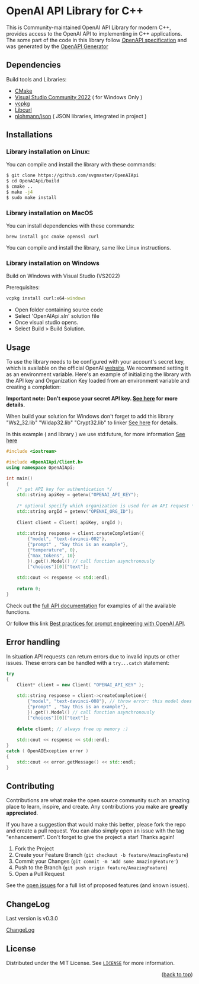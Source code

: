 <a name="readme-top"></a>

# OpenAI API Library for C++

This is Community-maintained OpenAI API Library for modern C++, provides access to the OpenAI API to implementing in C++ applications. The some part of the code in this library follow [OpenAPI specification](https://github.com/openai/openai-openapi) and was generated by the [OpenAPI Generator](https://openapi-generator.tech)

## Dependencies

Build tools and Libraries:

- [CMake](https://cmake.org/download/)
- [Visual Studio Community 2022](https://visualstudio.microsoft.com/downloads/) ( for Windows Only )
- [vcpkg](https://github.com/microsoft/vcpkg)
- [Libcurl](https://curl.se/download.html)
- [nlohmann/json](https://github.com/nlohmann/json) ( JSON libraries, integrated in project )

## Installations

### Library installation on Linux:

You can compile and install the library with these commands:

```sh
$ git clone https://github.com/svgmaster/OpenAIApi
$ cd OpenAIApi/build
$ cmake ..
$ make -j4
$ sudo make install
```

### Library installation on MacOS

You can install dependencies with these commands:

```brew
brew install gcc cmake openssl curl
```

You can compile and install the library, same like Linux instructions.

### Library installation on Windows

Build on Windows with Visual Studio (VS2022)

Prerequisites:

```cmd
vcpkg install curl:x64-windows
```
- Open folder containing source code
- Select 'OpenAIApi.sln' solution file
- Once visual studio opens.
- Select Build > Build Solution.


## Usage

To use the library needs to be configured with your account's secret key, which is available on the official OpenAI [website](https://beta.openai.com/account/api-keys). We recommend setting it as an environment variable. Here's an example of initializing the library with the API key and Organization Key loaded from an environment variable and creating a completion:

**Important note: Don't expose your secret API key. [See here](https://beta.openai.com/docs/api-reference/authentication) for more details.**

When build your solution for Windows don't forget to add this library "Ws2_32.lib" "Wldap32.lib" "Crypt32.lib" to linker [See here](https://stackoverflow.com/questions/4176503/unresolved-symbols-when-linking-a-program-using-libcurl) for details.

In this example ( and library ) we use std:future, for more information [See here](https://cplusplus.com/reference/future/future/)

```cpp
#include <iostream>

#include <OpenAIApi/Client.h>
using namespace OpenAIApi;

int main()
{ 
    /* get API key for authentication */
    std::string apiKey = getenv("OPENAI_API_KEY");
    
    /* optional specify which organization is used for an API request */
    std::string orgId = getenv("OPENAI_ORG_ID"); 
	
    Client client = Client( apiKey, orgId );
    
    std::string response = client.createCompletion({
        {"model", "text-davinci-002"},
        {"prompt" , "Say this is an example"},
        {"temperature", 0},
        {"max_tokens", 10}
        }).get().Model() // call function asynchronously 
        ["choices"][0]["text"];	
		
	std::cout << response << std::endl;
	
	return 0;
}        
```

Check out the [full API documentation](https://beta.openai.com/docs/api-reference?lang=curl) for examples of all the available functions.

Or follow this link [Best practices for prompt engineering with OpenAI API](https://help.openai.com/en/articles/6654000-best-practices-for-prompt-engineering-with-openai-api).

## Error handling

In situation API requests can return errors due to invalid inputs or other issues. These errors can be handled with a `try...catch` statement:

```cpp
try 
{
    Client* client = new Client( "OPENAI_API_KEY" );
    
    std::string response = client->createCompletion({
        {"model", "text-davinci-008"}, // throw error: this model does not exists
        {"prompt" , "Say this is an example"},
        }).get().Model() // call function asynchronously 
        ["choices"][0]["text"];
		
	delete client; // always free up memory :)	
		
	std::cout << response << std::endl;
}
catch ( OpenAIException error )
{
    std::cout << error.getMessage() << std::endl;
}
```
## Contributing

Contributions are what make the open source community such an amazing place to learn, inspire, and create. Any contributions you make are **greatly appreciated**.

If you have a suggestion that would make this better, please fork the repo and create a pull request. You can also simply open an issue with the tag "enhancement".
Don't forget to give the project a star! Thanks again!

1. Fork the Project
2. Create your Feature Branch (`git checkout -b feature/AmazingFeature`)
3. Commit your Changes (`git commit -m 'Add some AmazingFeature'`)
4. Push to the Branch (`git push origin feature/AmazingFeature`)
5. Open a Pull Request

See the [open issues](https://github.com/svgmaster/OpenAIApi/issues) for a full list of proposed features (and known issues).

## ChangeLog

Last version is v0.3.0

[ChangeLog](CHANGELOG.md)

## License

Distributed under the MIT License. See [`LICENSE`](LICENSE) for more information.

<p align="right">(<a href="#readme-top">back to top</a>)</p>
